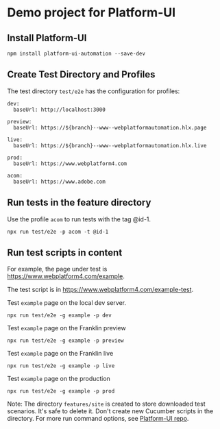 # Demo project for Platform-UI

## Install Platform-UI

```
npm install platform-ui-automation --save-dev
```

## Create Test Directory and Profiles

The test directory `test/e2e` has the configuration for profiles:

```
dev: 
  baseUrl: http://localhost:3000

preview: 
  baseUrl: https://${branch}--www--webplatformautomation.hlx.page

live: 
  baseUrl: https://${branch}--www--webplatformautomation.hlx.live

prod: 
  baseUrl: https://www.webplatform4.com

acom:
  baseUrl: https://www.adobe.com
```

## Run tests in the feature directory

Use the profile `acom` to run tests with the tag @id-1.
```
npx run test/e2e -p acom -t @id-1
```

## Run test scripts in content

For example, the page under test is https://www.webplatform4.com/example.

The test script is in https://www.webplatform4.com/example-test.

Test `example` page on the local dev server.

```
npx run test/e2e -g example -p dev
```

Test `example` page on the Franklin preview

```
npx run test/e2e -g example -p preview
```

Test `example` page on the Franklin live

```
npx run test/e2e -g example -p live
```

Test `example` page on the production

```
npx run test/e2e -g example -p prod
```

Note: The directory `features/site` is created to store downloaded test scenarios. It's safe to delete it. Don't create new Cucumber scripts in the directory. For more run command options, see [Platform-UI repo](https://github.com/WebPlatformAutomation/Platform-UI).
